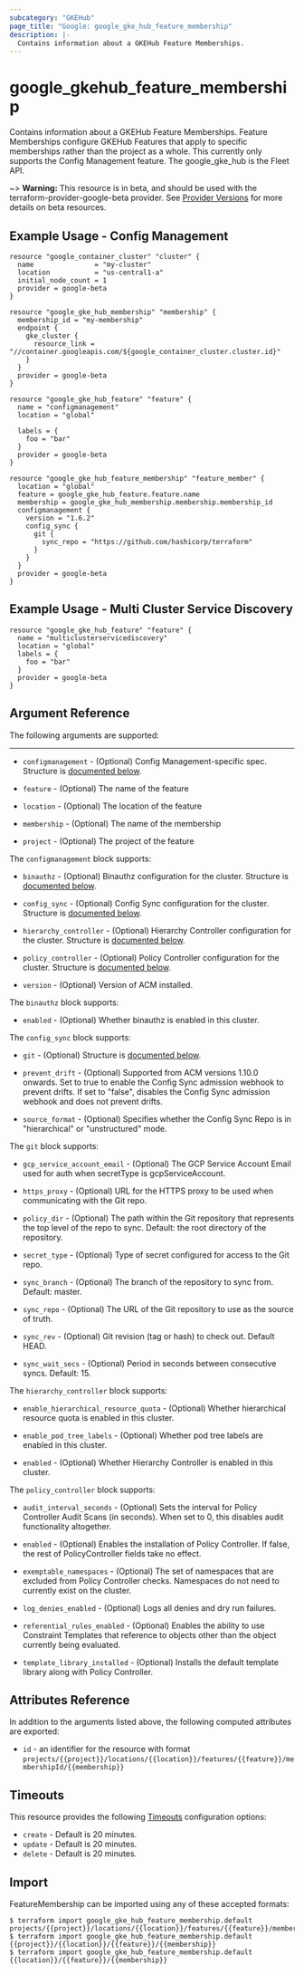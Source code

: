 ```yaml
---
subcategory: "GKEHub"
page_title: "Google: google_gke_hub_feature_membership"
description: |-
  Contains information about a GKEHub Feature Memberships.
---
```


# google\_gkehub\_feature\_membership

Contains information about a GKEHub Feature Memberships. Feature Memberships configure GKEHub Features that apply to specific memberships rather than the project as a whole. This currently only supports the Config Management feature. The google_gke_hub is the Fleet API.

~> **Warning:** This resource is in beta, and should be used with the terraform-provider-google-beta provider.
See [Provider Versions](https://terraform.io/docs/providers/google/guides/provider_versions.html) for more details on beta resources.


## Example Usage - Config Management

```hcl
resource "google_container_cluster" "cluster" {
  name               = "my-cluster"
  location           = "us-central1-a"
  initial_node_count = 1
  provider = google-beta
}

resource "google_gke_hub_membership" "membership" {
  membership_id = "my-membership"
  endpoint {
    gke_cluster {
      resource_link = "//container.googleapis.com/${google_container_cluster.cluster.id}"
    }
  }
  provider = google-beta
}

resource "google_gke_hub_feature" "feature" {
  name = "configmanagement"
  location = "global"

  labels = {
    foo = "bar"
  }
  provider = google-beta
}

resource "google_gke_hub_feature_membership" "feature_member" {
  location = "global"
  feature = google_gke_hub_feature.feature.name
  membership = google_gke_hub_membership.membership.membership_id
  configmanagement {
    version = "1.6.2"
    config_sync {
      git {
        sync_repo = "https://github.com/hashicorp/terraform"
      }
    }
  }
  provider = google-beta
}
```

## Example Usage - Multi Cluster Service Discovery

```hcl
resource "google_gke_hub_feature" "feature" {
  name = "multiclusterservicediscovery"
  location = "global"
  labels = {
    foo = "bar"
  }
  provider = google-beta
}
```

## Argument Reference

The following arguments are supported:

- - -

* `configmanagement` -
  (Optional)
  Config Management-specific spec. Structure is [documented below](#nested_configmanagement).
  
* `feature` -
  (Optional)
  The name of the feature
  
* `location` -
  (Optional)
  The location of the feature
  
* `membership` -
  (Optional)
  The name of the membership
  
* `project` -
  (Optional)
  The project of the feature
  


<a name="nested_configmanagement"></a>The `configmanagement` block supports:
    
* `binauthz` -
  (Optional)
  Binauthz configuration for the cluster. Structure is [documented below](#nested_binauthz).
    
* `config_sync` -
  (Optional)
  Config Sync configuration for the cluster. Structure is [documented below](#nested_config_sync).
    
* `hierarchy_controller` -
  (Optional)
  Hierarchy Controller configuration for the cluster. Structure is [documented below](#nested_hierarchy_controller).
    
* `policy_controller` -
  (Optional)
  Policy Controller configuration for the cluster. Structure is [documented below](#nested_policy_controller).
    
* `version` -
  (Optional)
  Version of ACM installed.
    
<a name="nested_binauthz"></a>The `binauthz` block supports:
    
* `enabled` -
  (Optional)
  Whether binauthz is enabled in this cluster.
    
<a name="nested_config_sync"></a>The `config_sync` block supports:
    
* `git` -
  (Optional) Structure is [documented below](#nested_git).

* `prevent_drift` -
  (Optional)
  Supported from ACM versions 1.10.0 onwards. Set to true to enable the Config Sync admission webhook to prevent drifts. If set to "false", disables the Config Sync admission webhook and does not prevent drifts.
    
* `source_format` -
  (Optional)
  Specifies whether the Config Sync Repo is in "hierarchical" or "unstructured" mode.
    
<a name="nested_git"></a>The `git` block supports:
    
* `gcp_service_account_email` -
  (Optional)
  The GCP Service Account Email used for auth when secretType is gcpServiceAccount.

* `https_proxy` -
  (Optional)
  URL for the HTTPS proxy to be used when communicating with the Git repo.
    
* `policy_dir` -
  (Optional)
  The path within the Git repository that represents the top level of the repo to sync. Default: the root directory of the repository.
    
* `secret_type` -
  (Optional)
  Type of secret configured for access to the Git repo.
    
* `sync_branch` -
  (Optional)
  The branch of the repository to sync from. Default: master.
    
* `sync_repo` -
  (Optional)
  The URL of the Git repository to use as the source of truth.
    
* `sync_rev` -
  (Optional)
  Git revision (tag or hash) to check out. Default HEAD.
    
* `sync_wait_secs` -
  (Optional)
  Period in seconds between consecutive syncs. Default: 15.
    
<a name="nested_hierarchy_controller"></a>The `hierarchy_controller` block supports:
    
* `enable_hierarchical_resource_quota` -
  (Optional)
  Whether hierarchical resource quota is enabled in this cluster.
    
* `enable_pod_tree_labels` -
  (Optional)
  Whether pod tree labels are enabled in this cluster.
    
* `enabled` -
  (Optional)
  Whether Hierarchy Controller is enabled in this cluster.
    
<a name="nested_policy_controller"></a>The `policy_controller` block supports:
    
* `audit_interval_seconds` -
  (Optional)
  Sets the interval for Policy Controller Audit Scans (in seconds). When set to 0, this disables audit functionality altogether.
    
* `enabled` -
  (Optional)
  Enables the installation of Policy Controller. If false, the rest of PolicyController fields take no effect.
    
* `exemptable_namespaces` -
  (Optional)
  The set of namespaces that are excluded from Policy Controller checks. Namespaces do not need to currently exist on the cluster.
    
* `log_denies_enabled` -
  (Optional)
  Logs all denies and dry run failures.
    
* `referential_rules_enabled` -
  (Optional)
  Enables the ability to use Constraint Templates that reference to objects other than the object currently being evaluated.
    
* `template_library_installed` -
  (Optional)
  Installs the default template library along with Policy Controller.
    
## Attributes Reference

In addition to the arguments listed above, the following computed attributes are exported:

* `id` - an identifier for the resource with format `projects/{{project}}/locations/{{location}}/features/{{feature}}/membershipId/{{membership}}`

## Timeouts

This resource provides the following
[Timeouts](/docs/configuration/resources.html#timeouts) configuration options:

- `create` - Default is 20 minutes.
- `update` - Default is 20 minutes.
- `delete` - Default is 20 minutes.

## Import

FeatureMembership can be imported using any of these accepted formats:

```
$ terraform import google_gke_hub_feature_membership.default projects/{{project}}/locations/{{location}}/features/{{feature}}/membershipId/{{membership}}
$ terraform import google_gke_hub_feature_membership.default {{project}}/{{location}}/{{feature}}/{{membership}}
$ terraform import google_gke_hub_feature_membership.default {{location}}/{{feature}}/{{membership}}
```
